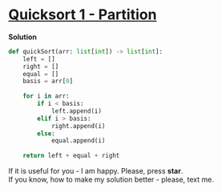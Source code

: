 # [Quicksort 1 - Partition](https://www.hackerrank.com/challenges/quicksort1/problem)

**Solution**
```python
def quickSort(arr: list[int]) -> list[int]:
    left = []
    right = []
    equal = []
    basis = arr[0]
    
    for i in arr:
        if i < basis:
            left.append(i)
        elif i > basis:
            right.append(i)
        else:
            equal.append(i)
            
    return left + equal + right
```

If it is useful for you - I am happy. Please, press **star**.  
If you know, how to make my solution better - please, text me.
